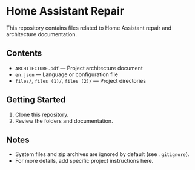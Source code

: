 # Home Assistant Repair

This repository contains files related to Home Assistant repair and architecture documentation.

## Contents
- `ARCHITECTURE.pdf` — Project architecture document
- `en.json` — Language or configuration file
- `files/`, `files (1)/`, `files (2)/` — Project directories

## Getting Started
1. Clone this repository.
2. Review the folders and documentation.

## Notes
- System files and zip archives are ignored by default (see `.gitignore`).
- For more details, add specific project instructions here.
